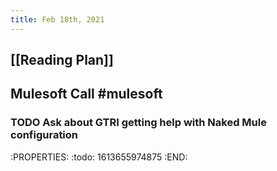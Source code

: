 ```yaml
---
title: Feb 18th, 2021
---
```


## [[Reading Plan]]
## Mulesoft Call #mulesoft
### TODO Ask about GTRI getting help with Naked Mule configuration
:PROPERTIES:
:todo: 1613655974875
:END:
